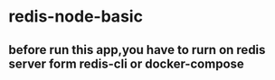 # redis-node-basic

## before run this app,you have to rurn on  redis server form redis-cli or docker-compose
